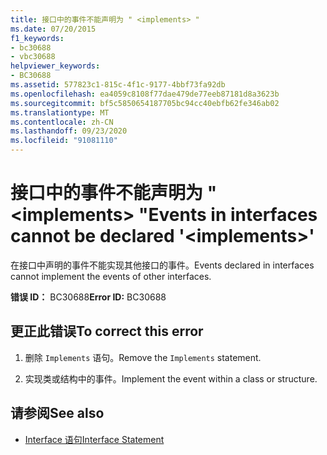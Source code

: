```yaml
---
title: 接口中的事件不能声明为 " <implements> "
ms.date: 07/20/2015
f1_keywords:
- bc30688
- vbc30688
helpviewer_keywords:
- BC30688
ms.assetid: 577823c1-815c-4f1c-9177-4bbf73fa92db
ms.openlocfilehash: ea4059c8108f77dae479de77eeb87181d8a3623b
ms.sourcegitcommit: bf5c5850654187705bc94cc40ebfb62fe346ab02
ms.translationtype: MT
ms.contentlocale: zh-CN
ms.lasthandoff: 09/23/2020
ms.locfileid: "91081110"
---
```

# <a name="events-in-interfaces-cannot-be-declared-implements"></a><span data-ttu-id="a5190-102">接口中的事件不能声明为 " \<implements> "</span><span class="sxs-lookup"><span data-stu-id="a5190-102">Events in interfaces cannot be declared '\<implements>'</span></span>

<span data-ttu-id="a5190-103">在接口中声明的事件不能实现其他接口的事件。</span><span class="sxs-lookup"><span data-stu-id="a5190-103">Events declared in interfaces cannot implement the events of other interfaces.</span></span>  
  
 <span data-ttu-id="a5190-104">**错误 ID：** BC30688</span><span class="sxs-lookup"><span data-stu-id="a5190-104">**Error ID:** BC30688</span></span>  
  
## <a name="to-correct-this-error"></a><span data-ttu-id="a5190-105">更正此错误</span><span class="sxs-lookup"><span data-stu-id="a5190-105">To correct this error</span></span>  
  
1. <span data-ttu-id="a5190-106">删除 `Implements` 语句。</span><span class="sxs-lookup"><span data-stu-id="a5190-106">Remove the `Implements` statement.</span></span>  
  
2. <span data-ttu-id="a5190-107">实现类或结构中的事件。</span><span class="sxs-lookup"><span data-stu-id="a5190-107">Implement the event within a class or structure.</span></span>  
  
## <a name="see-also"></a><span data-ttu-id="a5190-108">请参阅</span><span class="sxs-lookup"><span data-stu-id="a5190-108">See also</span></span>

- [<span data-ttu-id="a5190-109">Interface 语句</span><span class="sxs-lookup"><span data-stu-id="a5190-109">Interface Statement</span></span>](../language-reference/statements/interface-statement.md)
